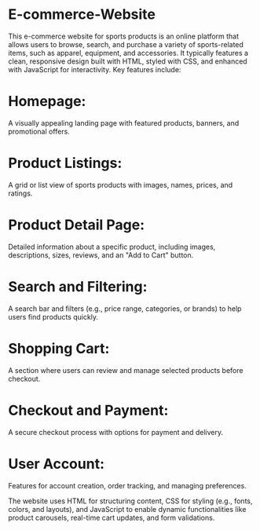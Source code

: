 # E-commerce-Website

This e-commerce website for sports products is an online platform that allows users to browse, search, and purchase a variety of sports-related items, such as apparel, equipment, and accessories. It typically features a clean, responsive design built with HTML, styled with CSS, and enhanced with JavaScript for interactivity. Key features include:

# Homepage:
A visually appealing landing page with featured products, banners, and promotional offers.
# Product Listings:
A grid or list view of sports products with images, names, prices, and ratings.
# Product Detail Page:
Detailed information about a specific product, including images, descriptions, sizes, reviews, and an "Add to Cart" button.
# Search and Filtering:
A search bar and filters (e.g., price range, categories, or brands) to help users find products quickly.
# Shopping Cart: 
A section where users can review and manage selected products before checkout.
# Checkout and Payment:
A secure checkout process with options for payment and delivery.
# User Account:
Features for account creation, order tracking, and managing preferences.

The website uses HTML for structuring content, CSS for styling (e.g., fonts, colors, and layouts), and JavaScript to enable dynamic functionalities like product carousels, real-time cart updates, and form validations.
